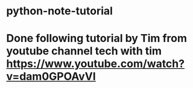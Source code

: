# python-note-tutorial
# Done following tutorial by Tim from youtube channel tech with tim https://www.youtube.com/watch?v=dam0GPOAvVI
